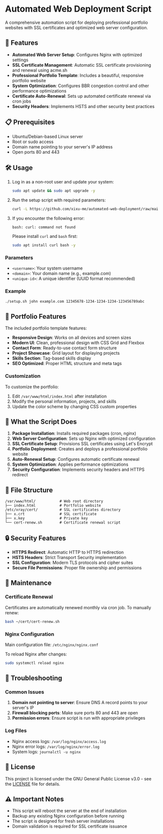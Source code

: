 # Automated Web Deployment Script

A comprehensive automation script for deploying professional portfolio websites with SSL certificates and optimized web server configuration.

## 🚀 Features

- **Automated Web Server Setup**: Configures Nginx with optimized settings
- **SSL Certificate Management**: Automatic SSL certificate provisioning and renewal using acme.sh
- **Professional Portfolio Template**: Includes a beautiful, responsive portfolio website
- **System Optimization**: Configures BBR congestion control and other performance optimizations
- **Certificate Auto-Renewal**: Sets up automated certificate renewal via cron jobs
- **Security Headers**: Implements HSTS and other security best practices

## 📋 Prerequisites

- Ubuntu/Debian-based Linux server
- Root or sudo access
- Domain name pointing to your server's IP address
- Open ports 80 and 443

## 🛠️ Usage

1. Log in as a non-root user and update your system:

    ```bash
    sudo apt update && sudo apt upgrade -y
    ```

2. Run the setup script with required parameters:

    ```bash
    curl -L https://github.com/xixu-me/automated-web-deployment/raw/main/setup.sh | bash -s <username> <domain> <unique-id>
    ```

3. If you encounter the following error:

    ```text
    bash: curl: command not found
    ```

    Please install `curl` and `bash` first:

    ```bash
    sudo apt install curl bash -y
    ```

### Parameters

- `<username>`: Your system username
- `<domain>`: Your domain name (e.g., example.com)
- `<unique-id>`: A unique identifier (UUID format recommended)

### Example

```bash
./setup.sh john example.com 12345678-1234-1234-1234-123456789abc
```

## 🎨 Portfolio Features

The included portfolio template features:

- **Responsive Design**: Works on all devices and screen sizes
- **Modern UI**: Clean, professional design with CSS Grid and Flexbox
- **Contact Form**: Ready-to-use contact form structure
- **Project Showcase**: Grid layout for displaying projects
- **Skills Section**: Tag-based skills display
- **SEO Optimized**: Proper HTML structure and meta tags

### Customization

To customize the portfolio:

1. Edit `/var/www/html/index.html` after installation
2. Modify the personal information, projects, and skills
3. Update the color scheme by changing CSS custom properties

## 🔧 What the Script Does

1. **Package Installation**: Installs required packages (cron, nginx)
2. **Web Server Configuration**: Sets up Nginx with optimized configuration
3. **SSL Certificate Setup**: Provisions SSL certificates using Let's Encrypt
4. **Portfolio Deployment**: Creates and deploys a professional portfolio website
5. **Auto-Renewal Setup**: Configures automatic certificate renewal
6. **System Optimization**: Applies performance optimizations
7. **Security Configuration**: Implements security headers and HTTPS redirect

## 📁 File Structure

```text
/var/www/html/           # Web root directory
├── index.html           # Portfolio website
/etc/xray/cert/          # SSL certificates directory
├── x.crt                # SSL certificate
├── x.key                # Private key
└── cert-renew.sh        # Certificate renewal script
```

## 🔒 Security Features

- **HTTPS Redirect**: Automatic HTTP to HTTPS redirection
- **HSTS Headers**: Strict Transport Security implementation
- **SSL Configuration**: Modern TLS protocols and cipher suites
- **Secure File Permissions**: Proper file ownership and permissions

## 🔄 Maintenance

### Certificate Renewal

Certificates are automatically renewed monthly via cron job. To manually renew:

```bash
bash ~/cert/cert-renew.sh
```

### Nginx Configuration

Main configuration file: `/etc/nginx/nginx.conf`

To reload Nginx after changes:

```bash
sudo systemctl reload nginx
```

## 🐛 Troubleshooting

### Common Issues

1. **Domain not pointing to server**: Ensure DNS A record points to your server's IP
2. **Firewall blocking ports**: Make sure ports 80 and 443 are open
3. **Permission errors**: Ensure script is run with appropriate privileges

### Log Files

- Nginx access logs: `/var/log/nginx/access.log`
- Nginx error logs: `/var/log/nginx/error.log`
- System logs: `journalctl -u nginx`

## 📝 License

This project is licensed under the GNU General Public License v3.0 - see the [LICENSE](LICENSE) file for details.

## ⚠️ Important Notes

- This script will reboot the server at the end of installation
- Backup any existing Nginx configuration before running
- The script is designed for fresh server installations
- Domain validation is required for SSL certificate issuance
